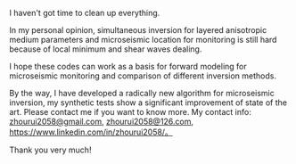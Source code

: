  I haven't got time to clean up everything.
 
In my personal opinion, simultaneous inversion for layered anisotropic medium parameters and microseismic location for monitoring is still hard because of local minimum and shear waves dealing.

I hope these codes can work as a basis for forward modeling for microseismic monitoring and comparison of different inversion methods.

By the way, I have developed a radically new algorithm for microseismic inversion, my synthetic tests show a significant improvement of state of the art. Please contact me if you want to know more. My contact info: zhourui2058@gmail.com, zhourui2058@126.com, https://www.linkedin.com/in/zhourui2058/。

Thank you very much!
